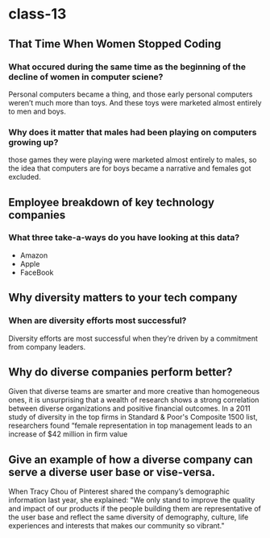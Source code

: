 # class-13

## That Time When Women Stopped Coding

### What occured during the same time as the beginning of the decline of women in computer sciene?
Personal computers became a thing, and those early personal computers weren’t much more than toys. And these toys were marketed almost entirely to men and boys.

### Why does it matter that males had been playing on computers growing up?
those games they were playing were marketed almost entirely to males, so the idea that computers are for boys became a narrative and females got excluded.

## Employee breakdown of key technology companies
### What three take-a-ways do you have looking at this data?
* Amazon
* Apple
* FaceBook

## Why diversity matters to your tech company
### When are diversity efforts most successful?
Diversity efforts are most successful when they’re driven by a commitment from company leaders.
## Why do diverse companies perform better?
Given that diverse teams are smarter and more creative than homogeneous ones,
it is unsurprising that a wealth of research shows a strong correlation between diverse organizations 
and positive financial outcomes. In a 2011 study of diversity in the top firms in Standard & Poor's
Composite 1500 list, researchers found “female representation in top management leads to an increase of $42 million in firm value

## Give an example of how a diverse company can serve a diverse user base or vise-versa.
When Tracy Chou of Pinterest shared the company’s demographic information last year, she explained:
"We only stand to improve the quality and impact of our products if the people building them are 
representative of the user base and reflect the same diversity of demography, culture, life experiences and interests that makes our community so vibrant."
